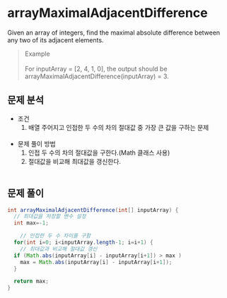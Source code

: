 # arrayMaximalAdjacentDifference
Given an array of integers, find the maximal absolute difference between any two of its adjacent elements.

> Example </br></br>
> For inputArray = [2, 4, 1, 0], the output should be
arrayMaximalAdjacentDifference(inputArray) = 3.

## 문제 분석
- 조건
  1. 배열 주어지고 인접한 두 수의 차의 절대값 중 가장 큰 값을 구하는 문제</br></br>
- 문제 풀이 방법
  1. 인접 두 수의 차의 절대값을 구한다.(Math 클래스 사용)
  2. 절대값을 비교해 최대값을 갱신한다.</br></br>

## 문제 풀이
```Java
int arrayMaximalAdjacentDifference(int[] inputArray) {
  // 최대값을 저장할 변수 설정
  int max=-1;

	// 인접한 두 수 차이를 구함
  for(int i=0; i<inputArray.length-1; i=i+1) {
	// 최대값과 비교해 절대값 갱신
  if (Math.abs(inputArray[i] - inputArray[i+1]) > max )
    max = Math.abs(inputArray[i] - inputArray[i+1]);
  }

  return max;
}
```
